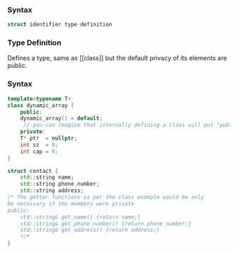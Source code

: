 ### Syntax
```c++
struct identifier type-definition
```
### Type Definition
Defines a type, same as [[class]] but the default privacy of its elements are public.
### Syntax
```c++
template<typename T>
class dynamic_array {
	public:
	dynamic_array() = default;
	 // you can imagine that internally defining a class will put "public:" at the top of its definition
	private:
	T* ptr  = nullptr;
	int sz  = 0;
	int cap = 0;
}

struct contact {
	std::string name;
	std::string phone_number;
	std::string address;
/* The getter functions as per the class example would be only
be necessary if the members were private
public:
	std::string& get_name() {return name;}
	std::string& get_phone_number() {return phone_number;}
	std::string& get_address() {return address;}
	*/*
}
```
